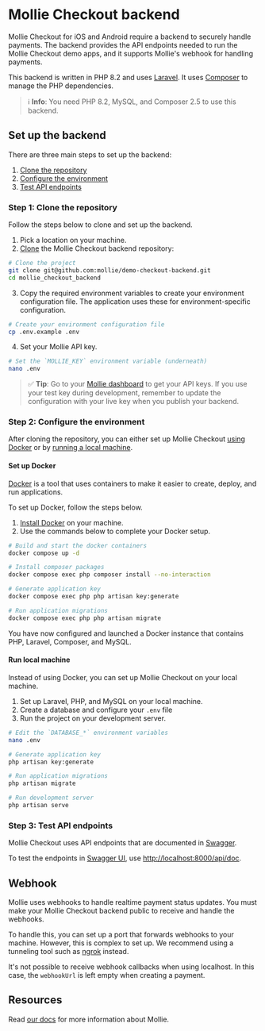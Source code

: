 # Mollie Checkout backend

Mollie Checkout for iOS and Android require a backend to securely handle payments. The backend provides the API endpoints needed to run the Mollie Checkout demo apps, and it supports Mollie's webhook for handling payments.

This backend is written in PHP 8.2 and uses [Laravel](https://laravel.com/). It uses [Composer](https://getcomposer.org/) to manage the PHP dependencies.

> :information_source: **Info**: You need PHP 8.2, MySQL, and Composer 2.5 to use this backend.

## Set up the backend

There are three main steps to set up the backend:

 1. [Clone the repository](#step-1-clone-the-repository)
 2. [Configure the environment](#step-2-configure-the-environment)
 3. [Test API endpoints](#step-3-test-api-endpoints)

### Step 1: Clone the repository

Follow the steps below to clone and set up the backend.
1. Pick a location on your machine.
2. [Clone](https://docs.github.com/en/get-started/getting-started-with-git/about-remote-repositories) the Mollie Checkout backend repository:

```bash
# Clone the project
git clone git@github.com:mollie/demo-checkout-backend.git
cd mollie_checkout_backend
```

3. Copy the required environment variables to create your environment configuration file. The application uses these for environment-specific configuration.

```bash
# Create your environment configuration file
cp .env.example .env
```

4. Set your Mollie API key.

``` bash
# Set the `MOLLIE_KEY` environment variable (underneath)
nano .env
```

> :white_check_mark: **Tip**: Go to your [Mollie dashboard](https://mollie.com/dashboard) to get your API keys. If you use your test key during development, remember to update the configuration with your live key when you publish your backend.

### Step 2: Configure the environment

After cloning the repository, you can either set up Mollie Checkout [using Docker](#set-up-docker) or by [running a local machine](#run-local-machine). 

#### Set up Docker

[Docker](https://www.docker.com/get-started) is a tool that uses containers to make it easier to create, deploy, and run applications.

To set up Docker, follow the steps below.
1. [Install Docker](https://www.docker.com/get-started) on your machine.
2. Use the commands below to complete your Docker setup.

```bash
# Build and start the docker containers
docker compose up -d

# Install composer packages
docker compose exec php composer install --no-interaction

# Generate application key
docker compose exec php php artisan key:generate

# Run application migrations
docker compose exec php php artisan migrate
```

You have now configured and launched a Docker instance that contains PHP, Laravel, Composer, and MySQL.

#### Run local machine

Instead of using Docker, you can set up Mollie Checkout on your local machine.

1. Set up Laravel, PHP, and MySQL on your local machine.
2. Create a database and configure your `.env` file
3. Run the project on your development server.


```bash
# Edit the `DATABASE_*` environment variables
nano .env

# Generate application key
php artisan key:generate

# Run application migrations
php artisan migrate

# Run development server
php artisan serve
```

### Step 3: Test API endpoints
Mollie Checkout uses API endpoints that are documented in [Swagger](https://swagger.io/).

To test the endpoints in [Swagger UI](https://swagger.io/tools/swagger-ui/), use [http://localhost:8000/api/doc](http://localhost:8000/api/doc).

## Webhook

Mollie uses webhooks to handle realtime payment status updates. You must make your Mollie Checkout backend public to receive and handle the webhooks.

To handle this, you can set up a port that forwards webhooks to your machine. However, this is complex to set up. We recommend using a tunneling tool such as [ngrok](https://ngrok.com/) instead.

It's not possible to receive webhook callbacks when using localhost. In this case, the `webhookUrl` is left empty when creating a payment.

## Resources

Read [our docs](https://docs.mollie.com) for more information about Mollie.
